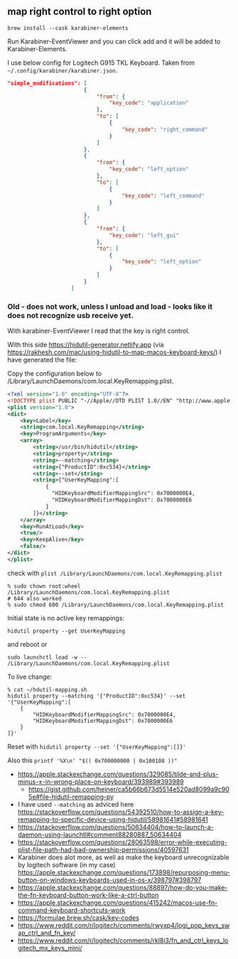 ## map right control to right option

`brew install --cask karabiner-elements`

Run Karabiner-EventViewer and you can click add and it will be added to Karabiner-Elements.

I use below config for Logitech G915 TKL Keyboard. Taken from `~/.config/karabiner/karabiner.json`.

```json
"simple_modifications": [
                        {
                            "from": {
                                "key_code": "application"
                            },
                            "to": [
                                {
                                    "key_code": "right_command"
                                }
                            ]
                        },
                        {
                            "from": {
                                "key_code": "left_option"
                            },
                            "to": [
                                {
                                    "key_code": "left_command"
                                }
                            ]
                        },
                        {
                            "from": {
                                "key_code": "left_gui"
                            },
                            "to": [
                                {
                                    "key_code": "left_option"
                                }
                            ]
                        }
                    ]
```

### Old - does not work, unless I unload and load - looks like it does not recognize usb receive yet.

With karabiner-EventViewer I read that the key is right control.

With this side https://hidutil-generator.netlify.app (via https://rakhesh.com/mac/using-hidutil-to-map-macos-keyboard-keys/) I have generated the file:

Copy the configuration below to /Library/LaunchDaemons/com.local.KeyRemapping.plist.

```xml
<?xml version="1.0" encoding="UTF-8"?>
<!DOCTYPE plist PUBLIC "-//Apple//DTD PLIST 1.0//EN" "http://www.apple.com/DTDs/PropertyList-1.0.dtd">
<plist version="1.0">
<dict>
    <key>Label</key>
    <string>com.local.KeyRemapping</string>
    <key>ProgramArguments</key>
    <array>
        <string>/usr/bin/hidutil</string>
        <string>property</string>
        <string>--matching</string>
        <string>{"ProductID":0xc534}</string>
        <string>--set</string>
        <string>{"UserKeyMapping":[
            {
              "HIDKeyboardModifierMappingSrc": 0x7000000E4,
              "HIDKeyboardModifierMappingDst": 0x7000000E6
            }
        ]}</string>
    </array>
    <key>RunAtLoad</key>
    <true/>
    <key>KeepAlive</key>
    <false/>
</dict>
</plist>
```

check with `plist /Library/LaunchDaemons/com.local.KeyRemapping.plist`

```shell
% sudo chown root:wheel /Library/LaunchDaemons/com.local.KeyRemapping.plist
# 644 also worked
% sudo chmod 600 /Library/LaunchDaemons/com.local.KeyRemapping.plist
```

Initial state is no active key remappings:

```
hidutil property --get UserKeyMapping
```

and reboot or

`sudo launchctl load -w -- /Library/LaunchDaemons/com.local.KeyRemapping.plist`

To live change:

```shell
% cat ~/hdutil-mapping.sh
hidutil property --matching '{"ProductID":0xc534}' --set '{"UserKeyMapping":[
    {
        "HIDKeyboardModifierMappingSrc": 0x7000000E4,
        "HIDKeyboardModifierMappingDst": 0x7000000E6
    }
]}'
```

Reset with `hidutil property --set '{"UserKeyMapping":[]}'`

Also this `printf '%X\n' "$(( 0x700000000 | 0x100108 ))"`

- https://apple.stackexchange.com/questions/329085/tilde-and-plus-minus-±-in-wrong-place-on-keyboard/393989#393989
  - https://gist.github.com/heiner/ca5b66b673d5514e520ad8099a9c905e#file-hidutil-remapping-py
- I have used `--matching` as adviced here https://stackoverflow.com/questions/54392510/how-to-assign-a-key-remapping-to-specific-device-using-hidutil/58981641#58981641
- https://stackoverflow.com/questions/50634404/how-to-launch-a-daemon-using-launchtl#comment88280887_50634404
- https://stackoverflow.com/questions/28063598/error-while-executing-plist-file-path-had-bad-ownership-permissions/40597631
- Karabiner does alot more, as well as make the keyboard unrecognizable by logitech software (in my case) https://apple.stackexchange.com/questions/173898/repurposing-menu-button-on-windows-keyboards-used-in-os-x/398797#398797
- https://apple.stackexchange.com/questions/88897/how-do-you-make-the-fn-keyboard-button-work-like-a-ctrl-button
- https://apple.stackexchange.com/questions/415242/macos-use-fn-command-keyboard-shortcuts-work
- https://formulae.brew.sh/cask/key-codes
- https://www.reddit.com/r/logitech/comments/rwyxp4/logi_pop_keys_swap_ctrl_and_fn_key/
- https://www.reddit.com/r/logitech/comments/rkl8i3/fn_and_ctrl_keys_logitech_mx_keys_mini/
